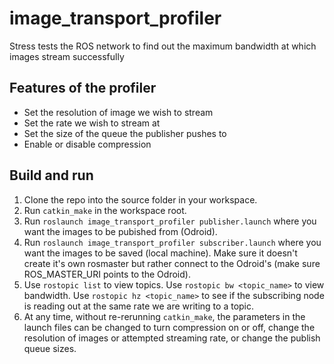 # image_transport_profiler
Stress tests the ROS network to find out the maximum bandwidth at which images stream successfully

## Features of the profiler
* Set the resolution of image we wish to stream
* Set the rate we wish to stream at
* Set the size of the queue the publisher pushes to
* Enable or disable compression

## Build and run
1. Clone the repo into the source folder in your workspace.
2. Run `catkin_make` in the workspace root.
3. Run `roslaunch image_transport_profiler publisher.launch` where you want the images to be pubished from (Odroid).
5. Run `roslaunch image_transport_profiler subscriber.launch` where you want the images to be saved (local machine). Make sure it doesn't create it's own rosmaster but rather connect to the Odroid's (make sure ROS_MASTER_URI points to the Odroid).
4. Use `rostopic list` to view topics. Use `rostopic bw <topic_name>` to view bandwidth. Use `rostopic hz <topic_name>` to see if the subscribing node is reading out at the same rate we are writing to a topic.
5. At any time, without re-rerunning `catkin_make`, the parameters in the launch files can be changed to turn compression on or off, change the resolution of images or attempted streaming rate, or change the publish queue sizes.
